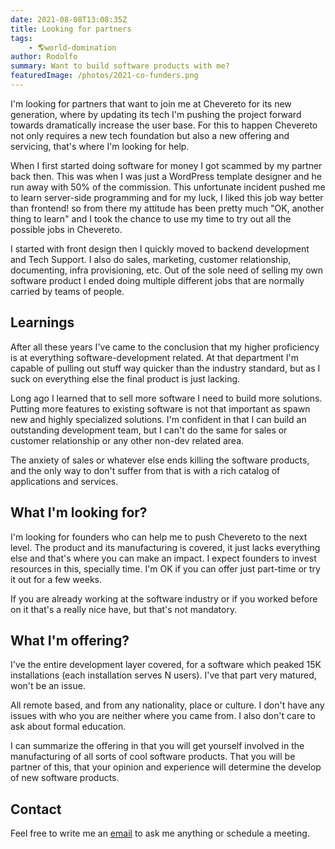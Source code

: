 ```yaml
---
date: 2021-08-08T13:08:35Z
title: Looking for partners
tags:
    - 🌎world-domination
author: Rodolfo
summary: Want to build software products with me?
featuredImage: /photos/2021-co-funders.png
---
```


I'm looking for partners that want to join me at Chevereto for its new generation, where by updating its tech I'm pushing the project forward towards dramatically increase the user base. For this to happen Chevereto not only requires a new tech foundation but also a new offering and servicing, that's where I'm looking for help.

When I first started doing software for money I got scammed by my partner back then. This was when I was just a WordPress template designer and he run away with 50% of the commission. This unfortunate incident pushed me to learn server-side programming and for my luck, I liked this job way better than frontend! so from there my attitude has been pretty much "OK, another thing to learn" and I took the chance to use my time to try out all the possible jobs in Chevereto.

I started with front design then I quickly moved to backend development and Tech Support. I also do sales, marketing, customer relationship, documenting, infra provisioning, etc. Out of the sole need of selling my own software product I ended doing multiple different jobs that are normally carried by teams of people.

## Learnings

After all these years I've came to the conclusion that my higher proficiency is at everything software-development related. At that department I'm capable of pulling out stuff way quicker than the industry standard, but as I suck on everything else the final product is just lacking.

Long ago I learned that to sell more software I need to build more solutions. Putting more features to existing software is not that important as spawn new and highly specialized solutions. I'm confident in that I can build an outstanding development team, but I can't do the same for sales or customer relationship or any other non-dev related area.

The anxiety of sales or whatever else ends killing the software products, and the only way to don't suffer from that is with a rich catalog of applications and services.

## What I'm looking for?

I'm looking for founders who can help me to push Chevereto to the next level. The product and its manufacturing is covered, it just lacks everything else and that's where you can make an impact. I expect founders to invest resources in this, specially time. I'm OK if you can offer just part-time or try it out for a few weeks.

If you are already working at the software industry or if you worked before on it that's a really nice have, but that's not mandatory.

## What I'm offering?

I've the entire development layer covered, for a software which peaked 15K installations (each installation serves N users). I've that part very matured, won't be an issue.

All remote based, and from any nationality, place or culture. I don't have any issues with who you are neither where you came from. I also don't care to ask about formal education.

I can summarize the offering in that you will get yourself involved in the manufacturing of all sorts of cool software products. That you will be partner of this, that your opinion and experience will determine the develop of new software products.

## Contact

Feel free to write me an [email](mailto:inbox@rodolfoberrios.com) to ask me anything or schedule a meeting.
